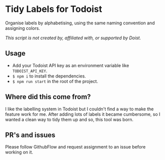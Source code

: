 # Tidy Labels for Todoist

Organise labels by alphabetising, using the same naming convention and assigning colors.

_This script is not created by, affiliated with, or supported by Doist._

## Usage

- Add your Todoist API key as an environment variable like `TODOIST_API_KEY`.
- `$ npm i` to install the dependencies.
- `$ npm run start` in the root of the project.

## Where did this come from?

I like the labelling system in Todoist but I couldn't find a way to make the feature work for me. After adding lots of labels it became cumbersome, so I wanted a clean way to tidy them up and so, this tool was born.

## PR's and issues

Please follow GithubFlow and request assignment to an issue before working on it.
